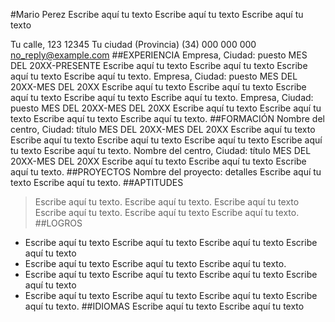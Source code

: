#Mario Perez
Escribe aquí tu texto Escribe aquí tu texto Escribe aquí tu texto

Tu calle, 123
12345 Tu ciudad (Provincia)
(34) 000 000 000
no_reply@example.com
##EXPERIENCIA
Empresa, Ciudad: puesto
MES DEL 20XX-PRESENTE
Escribe aquí tu texto Escribe aquí tu texto Escribe aquí tu texto Escribe aquí tu texto.
Empresa, Ciudad: puesto
MES DEL 20XX-MES DEL 20XX
Escribe aquí tu texto Escribe aquí tu texto Escribe aquí tu texto Escribe aquí tu texto Escribe aquí tu texto.
Empresa, Ciudad: puesto
MES DEL 20XX-MES DEL 20XX
Escribe aquí tu texto Escribe aquí tu texto Escribe aquí tu texto Escribe aquí tu texto.
##FORMACIÓN
Nombre del centro, Ciudad: título
MES DEL 20XX-MES DEL 20XX
Escribe aquí tu texto Escribe aquí tu texto Escribe aquí tu texto Escribe aquí tu texto Escribe aquí tu texto Escribe aquí tu texto.
Nombre del centro, Ciudad: título
MES DEL 20XX-MES DEL 20XX
Escribe aquí tu texto Escribe aquí tu texto Escribe aquí tu texto.
##PROYECTOS
Nombre del proyecto: detalles
Escribe aquí tu texto Escribe aquí tu texto.
##APTITUDES
> Escribe aquí tu texto.
> Escribe aquí tu texto.
> Escribe aquí tu texto Escribe aquí tu texto.
> Escribe aquí tu texto Escribe aquí tu texto.
##LOGROS
- Escribe aquí tu texto Escribe aquí tu texto Escribe aquí tu texto Escribe aquí tu texto
- Escribe aquí tu texto Escribe aquí tu texto Escribe aquí tu texto.
- Escribe aquí tu texto Escribe aquí tu texto Escribe aquí tu texto Escribe aquí tu texto
- Escribe aquí tu texto Escribe aquí tu texto Escribe aquí tu texto Escribe aquí tu texto.
##IDIOMAS
Escribe aquí tu texto Escribe aquí tu texto


